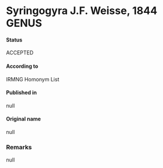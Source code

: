 # Syringogyra J.F. Weisse, 1844 GENUS

#### Status
ACCEPTED

#### According to
IRMNG Homonym List

#### Published in
null

#### Original name
null

### Remarks
null